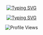 <!-- Name (Typing SVG) -->
<p align="center">
  <a href="https://git.io/typing-svg">
    <img 
      src="https://readme-typing-svg.demolab.com?font=Fira+Code&size=22&duration=1&pause=1000&color=8470D8&center=true&vCenter=true&repeat=false&width=440&height=45&lines=John+Neilssien" 
      alt="Typing SVG" 
    />
  </a>
</p>

<!-- Title + Tagline (Typing SVG) -->
<p align="center">
  <a href="https://git.io/typing-svg">
    <img 
      src="https://readme-typing-svg.demolab.com?font=Fira+Code&size=28&pause=1000&color=8470D8&center=true&vCenter=true&width=460&lines=Systems+Engineer;Automation+Specialist;Always+Learning+%26+Exploring" 
      alt="Typing SVG" 
    />
  </a>
</p>

<!-- Visitors Badge -->
<p align="center">
  <img 
    src="https://komarev.com/ghpvc/?username=jneilssien&label=Profile+Views&color=8470D8&style=flat"
    alt="Profile Views" 
  />
</p>

<!--
<h3 align="center">🔥 Streak Stats</h3>
<p align="center">
  <img 
    src="https://streak-stats.demolab.com?user=jneilssien&theme=monokai-metallian&hide_border=true&date_format=j%20M%5B%20Y%5D&stroke=888"
    alt="Streak Stats"
  />
</p>

<h3 align="center">💻 GitHub Profile Stats</h3>
<p align="center">
  <img 
    alt="GitHub Stats" 
    src="https://github-readme-stats.vercel.app/api?username=jneilssien&show_icons=true&theme=react&hide_border=true" 
    height="192px"
  />
  <img 
    alt="Top Languages" 
    src="https://github-readme-stats.vercel.app/api/top-langs/?username=jneilssien&langs_count=8&layout=compact&theme=react&hide_border=true" 
    height="192px"
  />
</p>

<h3 align="center">📈 GitHub Activity Graph</h3>
<p align="center">
  <img 
    alt="Activity Graph" 
    src="https://github-readme-activity-graph.vercel.app/graph?username=jneilssien&bg_color=1F222E&color=F8D866&line=F85D7F&point=FFFFFF&hide_border=true" 
  />
</p>
-->
